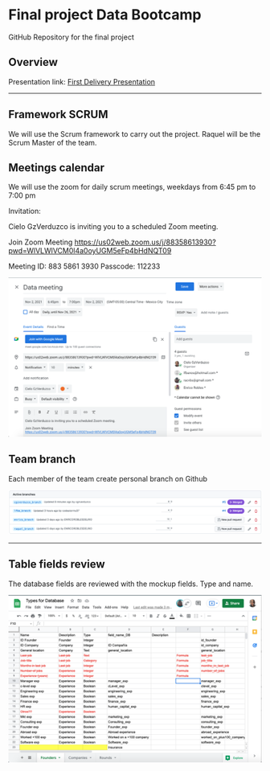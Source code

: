 # Final project Data Bootcamp

GitHub Repository for the final project

## Overview

Presentation link:
[First Delivery Presentation](https://docs.google.com/presentation/d/1K-likYbv1rm9tx0FUCvtPsFVDtoFoNSIyFht_ey9abI/edit?usp=sharing)

__________

## Framework SCRUM

We will use the Scrum framework to carry out the project. Raquel will be the Scrum Master of the team.

## Meetings calendar

We will use the zoom for daily scrum meetings, weekdays from 6:45 pm to 7:00 pm

Invitation:

Cielo GzVerduzco is inviting you to a scheduled Zoom meeting.

Join Zoom Meeting
<https://us02web.zoom.us/j/88358613930?pwd=WlVLWlVCM0l4a0oyUGM5eFp4bHdNQT09>

Meeting ID: 883 5861 3930
Passcode: 112233

![alt text](Resources/meeting.png)

## Team branch

Each member of the team create personal branch on Github

![alt text](Resources/branch.png)

______________

## Table fields review

The database fields are reviewed with the mockup fields. Type and name.

![alt text](Resources/review1.png)
